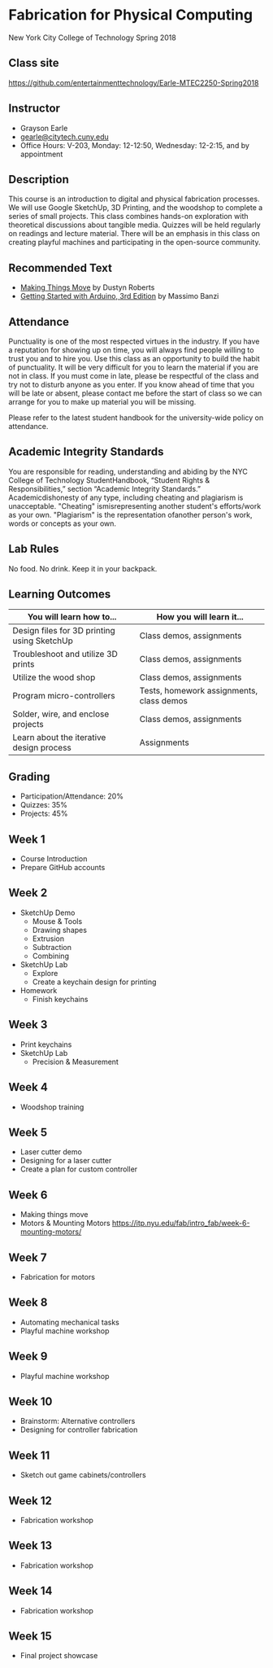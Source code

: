 # Fabrication for Physical Computing
New York City College of Technology Spring 2018

## Class site
https://github.com/entertainmenttechnology/Earle-MTEC2250-Spring2018

## Instructor
+ Grayson Earle
+ gearle@citytech.cuny.edu
+ Office Hours: V-203, Monday: 12-12:50, Wednesday: 12-2:15, and by appointment

## Description
This course is an introduction to digital and physical fabrication processes. We will use Google SketchUp, 3D Printing, and the woodshop to complete a series of small projects. This class combines hands-on exploration with theoretical discussions about tangible media. Quizzes will be held regularly on readings and lecture material. There will be an emphasis in this class on creating playful machines and participating in the open-source community.

## Recommended Text
+ [Making Things Move](https://books.google.com/books/about/Making_Things_Move_DIY_Mechanisms_for_In.html?id=L71QLEHYE0sC) by Dustyn Roberts 
+ [Getting Started with Arduino, 3rd Edition](https://www.amazon.com/Getting-Started-Arduino-Massimo-Banzi/dp/1449309879) by Massimo Banzi

## Attendance
Punctuality is one of the most respected virtues in the industry. If you have a reputation for showing up on time, you will always find people willing to trust you and to hire you. Use this class as an opportunity to build the habit of punctuality. It will be very difficult for you to learn the material if you are not in class. If you must come in late, please be respectful of the class and try not to disturb anyone as you enter. If you know ahead of time that you will be late or absent, please contact me before the start of class so we can arrange for you to make up material you will be missing.

Please refer to the latest student handbook for the university-wide policy on attendance.

## Academic Integrity Standards
You are responsible for reading, understanding and abiding by the NYC College of Technology StudentHandbook, “Student Rights & Responsibilities,” section “Academic Integrity Standards.” Academicdishonesty of any type, including cheating and plagiarism is unacceptable. "Cheating" ismisrepresenting another student's efforts/work as your own. "Plagiarism" is the representation ofanother person's work, words or concepts as your own.

## Lab Rules
No food. No drink. Keep it in your backpack.

## Learning Outcomes
| You will learn how to... | How you will learn it... |
|--------------------------|--------------------------|
| Design files for 3D printing using SketchUp | Class demos, assignments |
| Troubleshoot and utilize 3D prints | Class demos, assignments |
| Utilize the wood shop | Class demos, assignments |
| Program micro-controllers | Tests, homework assignments, class demos |
| Solder, wire, and enclose projects | Class demos, assignments |
| Learn about the iterative design process | Assignments |

## Grading
+ Participation/Attendance: 20%
+ Quizzes: 35%
+ Projects: 45%

## Week 1
+ Course Introduction
+ Prepare GitHub accounts

## Week 2
+ SketchUp Demo
	+ Mouse & Tools
	+ Drawing shapes
	+ Extrusion
	+ Subtraction
	+ Combining
+ SketchUp Lab
	+ Explore
	+ Create a keychain design for printing
+ Homework
	+ Finish keychains

## Week 3
+ Print keychains
+ SketchUp Lab
	+ Precision & Measurement

## Week 4
+ Woodshop training

## Week 5
+ Laser cutter demo
+ Designing for a laser cutter
+ Create a plan for custom controller

## Week 6
+ Making things move
+ Motors & Mounting Motors
https://itp.nyu.edu/fab/intro_fab/week-6-mounting-motors/

## Week 7
+ Fabrication for motors

## Week 8
+ Automating mechanical tasks
+ Playful machine workshop

## Week 9
+ Playful machine workshop

## Week 10
+ Brainstorm: Alternative controllers
+ Designing for controller fabrication

## Week 11
+ Sketch out game cabinets/controllers

## Week 12
+ Fabrication workshop

## Week 13
+ Fabrication workshop

## Week 14
+ Fabrication workshop

## Week 15
+ Final project showcase






